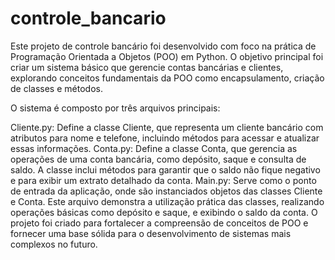 # controle_bancario

Este projeto de controle bancário foi desenvolvido com foco na prática de Programação Orientada a Objetos (POO) em Python. O objetivo principal foi criar um sistema básico que gerencie contas bancárias e clientes, explorando conceitos fundamentais da POO como encapsulamento, criação de classes e métodos.

O sistema é composto por três arquivos principais:

Cliente.py: Define a classe Cliente, que representa um cliente bancário com atributos para nome e telefone, incluindo métodos para acessar e atualizar essas informações.
Conta.py: Define a classe Conta, que gerencia as operações de uma conta bancária, como depósito, saque e consulta de saldo. A classe inclui métodos para garantir que o saldo não fique negativo e para exibir um extrato detalhado da conta.
Main.py: Serve como o ponto de entrada da aplicação, onde são instanciados objetos das classes Cliente e Conta. Este arquivo demonstra a utilização prática das classes, realizando operações básicas como depósito e saque, e exibindo o saldo da conta.
O projeto foi criado para fortalecer a compreensão de conceitos de POO e fornecer uma base sólida para o desenvolvimento de sistemas mais complexos no futuro.
